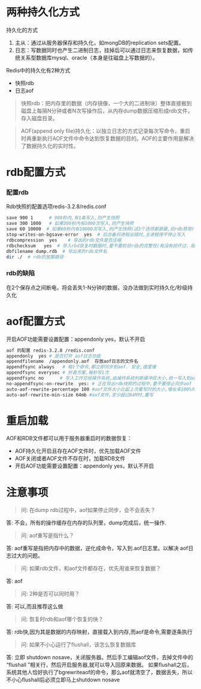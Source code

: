 # 两种持久化方式

持久化的方式
1. 主从：通过从服务器保存和持久化，如mongDB的replication sets配置。
2. 日志：写数据同时也产生二进制日志，挂掉后可以通过日志来恢复数据，如传统关系型数据库mysql、oracle（本身是往磁盘上写数据的）。

Redis中的持久化有2种方式  
- 快照rdb  
- 日志aof
> 快照rdb：把内存里的数据（内存镜像，一个大的二进制块）整体直接搬到磁盘上每隔N分钟或者N次写操作后，从内存dump数据压缩形成rdb文件，存入磁盘目录。

> AOF(append only file)持久化：以独立日志的方式记录每次写命令，重启时再重新执行AOF文件中命令达到恢复数据的目的。AOF的主要作用是解决了数据持久化的实时性。

# rdb配置方式
### 配置rdb
Rdb快照的配置选项redis-3.2.8/redis.conf
```bash
save 900 1      # 900秒内,有1条写入,则产生快照 
save 300 1000   # 如果300秒内有1000次写入,则产生快照
save 60 10000  # 如果60秒内有10000次写入,则产生快照(这3个选项都屏蔽,则rdb禁用)
stop-writes-on-bgsave-error  yes  # 后台备份进程出错时,主进程停不停止写入
rdbcompression  yes    # 导出的rdb文件是否压缩
rdbchecksum   yes  # 导入rbd恢复时数据时,要不要检验rdb的完整性(有没有损坏过，版本是否兼容等)
dbfilename dump.rdb  # 导出来的rdb文件名
dir ./  # rdb的放置路径
```
### rdb的缺陷
在2个保存点之间断电，将会丢失1-N分钟的数据，没办法做到实时持久化/秒级持久化


# aof配置方式
开启AOF功能需要设置配置：appendonly yes，默认不开启
```bash
aof 的配置 redis-3.2.8 /redis.conf
appendonly  yes # 是否打开 aof日志功能
appendfilename  /appendonly.aof  存放aof日志的文件名
appendfsync always   # 每1个命令,都立即同步到aof. 安全,速度慢
appendfsync everysec # 折衷方案,每秒写1次
appendfsync no      # 写入工作交给操作系统,由操作系统判断缓冲区大小,统一写入到aof. 同步频率低,速度快,
no-appendfsync-on-rewrite  yes: # 正在导出rdb快照的过程中,要不要停止同步aof
auto-aof-rewrite-percentage 100 #aof文件大小比起上次重写时的大小,增长率100%时,重写
auto-aof-rewrite-min-size 64mb #aof文件,至少超过64M时,重写
```

#  重启加载
AOF和RDB文件都可以用于服务器重启时的数据恢复：
- AOF持久化开启且存在AOF文件时，优先加载AOF文件
- AOF关闭或者AOF文件不存在时，加载RDB文件
- 开启AOF功能需要设置配置：appendonly yes，默认不开启


# 注意事项
> 问: 在dump rdb过程中，aof如果停止同步，会不会丢失？

答: 不会，所有的操作缓存在内存的队列里，dump完成后，统一操作.

> 问: aof重写是指什么？

答: aof重写是指把内存中的数据，逆化成命令，写入到.aof日志里。以解决 aof日志过大的问题。

> 问: 如果rdb文件，和aof文件都存在，优先用谁来恢复数据？

答: aof

> 问: 2种是否可以同时用？

答: 可以,而且推荐这么做

> 问: 恢复时rdb和aof哪个恢复的快？

答: rdb快,因为其是数据的内存映射，直接载入到内存,而aof是命令,需要逐条执行

> 问: 如果不小心运行了flushall，该怎么恢复数据库

答: 立即 shutdown nosave，关闭服务器。然后手工编辑aof文件，去掉文件中的 “flushall ”相关行，然后开启服务器,就可以导入回原来数据。
如果flushall之后，系统其他人恰好执行了bgrewriteaof的命令，那么aof就清空了，数据丢失，所以不小心flushall后必须立即马上shutdown nosave



